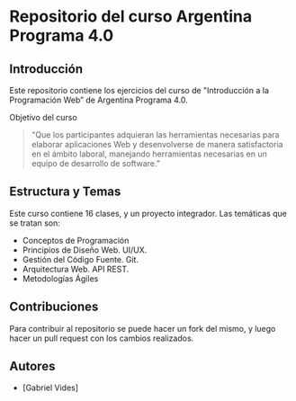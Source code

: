 # Repositorio del curso Argentina Programa 4.0

## Introducción

Este repositorio contiene los ejercicios del curso de "Introducción a la Programación Web” de Argentina Programa 4.0.

Objetivo del curso
>"Que los participantes adquieran las
herramientas necesarias para
elaborar aplicaciones Web y
desenvolverse de manera
satisfactoria en el ámbito laboral,
manejando herramientas necesarias
en un equipo de desarrollo de
software.”

## Estructura y Temas

Este curso contiene 16 clases, y un proyecto integrador. Las temáticas que se tratan son:
- Conceptos de Programación
- Principios de Diseño Web. UI/UX.
- Gestión del Código Fuente. Git.
- Arquitectura Web. API REST.
- Metodologías Ágiles

## Contribuciones

Para contribuir al repositorio se puede hacer un fork del mismo, y luego hacer un pull request con los cambios realizados.

## Autores

- [Gabriel Vides]

